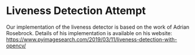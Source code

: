# Liveness Detection Attempt

Our implementation of the liveness detector is based on the work of Adrian Rosebrock. Details of his implementation is available on his website: https://www.pyimagesearch.com/2019/03/11/liveness-detection-with-opencv/


